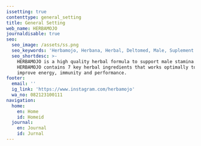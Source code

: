 ```yaml
---
issetting: true
contenttype: general_setting
title: General Setting
web_name: HERBAMOJO
journaldisable: true
seo:
  seo_image: /assets/ss.png
  seo_keywords: 'Herbamojo, Herbana, Herbal, Deltomed, Male, Suplement'
  seo_shortdesc: >-
    HERBAMOJO is a high quality herbal formula to support male stamina.
    HERBAMOJO contains 7 key herbal ingredients that works optimally to help
    improve energy, immunity and performance.
footer:
  email: ''
  ig_link: 'https://www.instagram.com/herbamojo'
  wa_no: 082123100111
navigation:
  home:
    en: Home
    id: Homeid
  journal:
    en: Journal
    id: Jurnal
---
```


